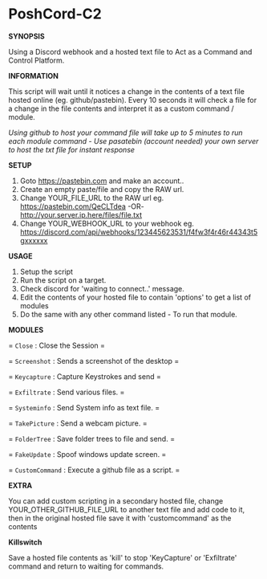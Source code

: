 # PoshCord-C2

**SYNOPSIS**

Using a Discord webhook and a hosted text file to Act as a Command and Control Platform.

**INFORMATION**

This script will wait until it notices a change in the contents of a text file hosted online (eg. github/pastebin).
Every 10 seconds it will check a file for a change in the file contents and interpret it as a custom command / module.

*Using github to host your command file will take up to 5 minutes to run each module command - Use pasatebin (account needed) your own server to host the txt file for instant response* 

**SETUP**
1. Goto https://pastebin.com and make an account..
2. Create an empty paste/file and copy the RAW url.
3. Change YOUR_FILE_URL to the RAW url  eg. https://pastebin.com/QeCLTdea -OR- http://your.server.ip.here/files/file.txt 
4. Change YOUR_WEBHOOK_URL to your webhook eg. https://discord.com/api/webhooks/123445623531/f4fw3f4r46r44343t5gxxxxxx

**USAGE**

1. Setup the script
2. Run the script on a target.
3. Check discord for 'waiting to connect..' message.
4. Edit the contents of your hosted file to contain 'options' to get a list of modules
5. Do the same with any other command listed - To run that module.

**MODULES**

= `Close`  : Close the Session                           =

= `Screenshot`  : Sends a screenshot of the desktop      =

= `Keycapture`   : Capture Keystrokes and send           =

= `Exfiltrate` : Send various files.                     =

= `Systeminfo` : Send System info as text file.          =

= `TakePicture` : Send a webcam picture.                 =

= `FolderTree` : Save folder trees to file and send.     =

= `FakeUpdate` : Spoof windows update screen.            =

= `CustomCommand` : Execute a github file as a script.   =

**EXTRA**

You can add custom scripting in a secondary hosted file, change YOUR_OTHER_GITHUB_FILE_URL to another text file and add code to it,
then in the original hosted file save it with 'customcommand' as the contents 

**Killswitch**

Save a hosted file contents as 'kill' to stop 'KeyCapture' or 'Exfiltrate' command and return to waiting for commands.
